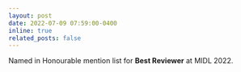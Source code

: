 ```yaml
---
layout: post
date: 2022-07-09 07:59:00-0400
inline: true
related_posts: false
---
```


Named in Honourable mention list for **Best Reviewer** at MIDL 2022.
